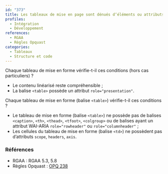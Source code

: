 ```yaml
---
id: "373"
title: Les tableaux de mise en page sont dénués d‘éléments ou attributs de tableaux de données ; ils ont un attribut role approprié et se linéarisent de manière compréhensible.
profiles:
  - Intégration
  - Développement
references:
  - RGAA
  - Règles Opquast
categories:
  - Tableaux
  - Structure et code
---
```


Chaque tableau de mise en forme vérifie-t-il ces conditions (hors cas particuliers) ?

* Le contenu linéarisé reste compréhensible ;
* La balise `<table>` possède un attribut `role="presentation"`.

Chaque tableau de mise en forme (balise `<table>`) vérifie-t-il ces conditions ?

* Le tableau de mise en forme (balise `<table>`) ne possède pas de balises `<caption>`, `<th>`, `<thead>`, `<tfoot>`, `<colgroup>` ou de balises ayant un attribut WAI-ARIA `role="rowheader"` ou `role="columnheader"` ;
* Les cellules du tableau de mise en forme (balise `<td>`) ne possèdent pas d’attributs `scope`, `headers`, `axis`.

### Références

*   RGAA : RGAA 5.3, 5.8
*   Règles Opquast : [OPQ 238](https://checklists.opquast.com/fr/assurance-qualite-web/la-linearisation-des-tableaux-utilises-pour-la-mise-en-page-ne-nuit-pas-a-la-comprehension-des-contenus)

